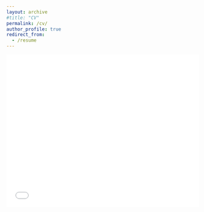 ```yaml
---
layout: archive
#title: "CV"
permalink: /cv/
author_profile: true
redirect_from:
  - /resume
---
```

<embed src="../files/official_CV_Hoaian_Nguyen.pdf" type="application/pdf" width="100%" height="400px" />